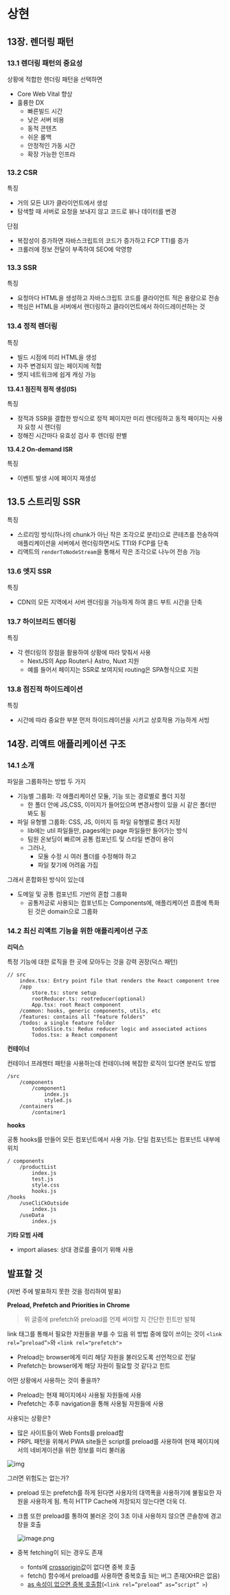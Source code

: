 # 상현

## 13장. 렌더링 패턴

### 13.1 렌더링 패턴의 중요성

상황에 적합한 렌더링 패턴을 선택하면

- Core Web Vital 향상
- 훌륭한 DX
  - 빠른빌드 시간
  - 낮은 서버 비용
  - 동적 콘텐츠
  - 쉬운 롤백
  - 안정적인 가동 시간
  - 확장 가능한 인프라

### 13.2 CSR

특징

- 거의 모든 UI가 클라이언트에서 생성
- 탐색할 때 서버로 요청을 보내지 않고 코드로 뷰나 데이터를 변경

단점

- 복잡성이 증가하면 자바스크립트의 코드가 증가하고 FCP TTI를 증가
- 크롤러에 정보 전달이 부족하여 SEO에 악영향

### 13.3 SSR

특징

- 요청마다 HTML을 생성하고 자바스크립트 코드를 클라이언트 적은 용량으로 전송
- 핵심은 HTML을 서버에서 렌더링하고 클라이언트에서 하이드레이션하는 것

### 13.4 정적 렌더링

특징

- 빌드 시점에 미리 HTML을 생성
- 자주 변경되지 않는 페이지에 적합
- 엣지 네트워크에 쉽게 캐싱 가능

**13.4.1 점진적 정적 생성(IS)**

특징

- 정적과 SSR을 결합한 방식으로 정적 페이지만 미리 렌더링하고 동적 페이지는 사용자 요청 시 렌더링
- 정해진 시간마다 유효성 검사 후 렌더링 판별

**13.4.2 On-demand ISR**

특징

- 이벤트 발생 시에 페이지 재생성

## 13.5 스트리밍 SSR

특징

- 스르리밍 방식(하나의 chunk가 아닌 작은 조각으로 분리)으로 콘테츠를 전송하여 애플리케이션을 서버에서 렌더링하면서도 TTI와 FCP를 단축
- 리액트의 `renderToNodeStream`을 통해서 작은 조각으로 나누어 전송 가능

### 13.6 엣지 SSR

특징

- CDN의 모든 지역에서 서버 렌더링을 가능하게 하여 콜드 부트 시간을 단축

### 13.7 하이브리드 렌더링

특징

- 각 렌더링의 장점을 활용하여 상황에 따라 맞춰서 사용
  - NextJS의 App Router나 Astro, Nuxt 지원
  - 예를 들어서 페이지는 SSR로 보여지되 routing은 SPA형식으로 지원

### 13.8 점진적 하이드레이션

특징

- 시간에 따라 중요한 부분 먼저 하이드레이션을 시키고 상호작용 가능하게 서빙

## 14장. 리액트 애플리케이션 구조

### 14.1 소개

파일을 그룹화하는 방법 두 가지

- 기능별 그룹화: 각 애플리케이션 모듈, 기능 또는 경로별로 폴더 지정
  - 한 폴더 안에 JS,CSS, 이미지가 들어있으며 변경사항이 있을 시 같은 폴더만 봐도 됨
- 파일 유형별 그룹화: CSS, JS, 이미지 등 파일 유형별로 폴더 지정
  - lib에는 util 파일들만, pages에는 page 파일들만 들어가는 방식
  - 팀원 온보딩이 빠르며 공통 컴포넌트 및 스타일 변경이 용이
  - 그러나,
    - 모둘 수정 시 여러 폴더를 수정해야 하고
    - 파일 찾기에 어려움 가짐

그래서 혼합화된 방식이 있는데

- 도메일 및 공통 컴포넌트 기반의 혼합 그룹화
  - 공통저긍로 사용되는 컴포넌트는 Components에, 애플리케이션 흐름에 특화된 것은 domain으로 그룹화

### 14.2 최신 리액트 기능을 위한 애플리케이션 구조

**리덕스**

특정 기능에 대한 로직을 한 곳에 모아두는 것을 강력 권장(덕스 패턴)

```tsx
// src
	index.tsx: Entry point file that renders the React component tree
	/app
		store.ts: store setup
		rootReducer.ts: rootreducer(optional)
		App.tsx: root React component
	/common: hooks, generic components, utils, etc
	/features: contains all "feature folders"
	/todos: a single feature folder
		todosSlice.ts: Redux reducer logic and associated actions
		Todos.tsx: a React component
```

**컨테이너**

컨테이너 프레젠터 패턴을 사용하는데 컨테이너에 복잡한 로직이 있다면 분리도 방법

```tsx
/src
	/components
		/component1
			index.js
			styled.js
	/containers
		/container1
```

**hooks**

공통 hooks를 만들어 모든 컴포넌트에서 사용 가능. 단일 컴포넌트는 컴포넌트 내부에 위치

```tsx
/ components
	/productList
		index.js
		test.js
		style.css
		hooks.js
/hooks
	/useCliCkOutside
		index.js
	/useData
		index.js
```

**기타 모범 사례**

- import aliases: 상대 경로를 줄이기 위해 사용

## 발표할 것

(저번 주에 발표하지 못한 것을 정리하여 발표)

**Preload, Prefetch and Priorities in Chrome**

> 위 글중에 prefetch와 preload를 언제 써야할 지 간단한 힌트만 발췌

link 태그를 통해서 필요한 자원들을 부를 수 있음
위 방법 중에 많이 쓰이는 것이 `<link rel=”preload”>`와 `<link rel="prefetch">`

- Preload는 browser에게 미리 해당 자원을 불러오도록 선언적으로 전달
- Prefetch는 browser에게 해당 자원이 필요할 것 같다고 힌트

어떤 상황에서 사용하는 것이 좋을까?

- Preload는 현재 페이지에사 사용될 자원들에 사용
- Prefetch는 추후 navigation을 통해 사용될 자원들에 사용

사용되는 상황은?

- 많은 사이트들이 Web Fonts를 preload함
- PRPL 패턴을 위해서 PWA site들은 script를 preload를 사용하여 현재 페이지에서의 네비게이션을 위한 정보를 미리 불러옴

![img](https://miro.medium.com/v2/resize:fit:4800/format:webp/1*rppoHbaTTJQNVZBO4j_NAQ.png)

그러면 위험도는 없는가?

- preload 또는 prefetch를 하게 된다면 사용자의 대역폭을 사용하기에 불필요한 자원을 사용하게 됨. 특히 HTTP Cache에 저장되지 않는다면 더욱 더.
- 크롬 또한 preload를 통하여 불러온 것이 3초 이내 사용하지 않으면 콘솔창에 경고창을 호출

  ![image.png](https://miro.medium.com/v2/resize:fit:2000/format:webp/0*Um55iV_tEBO3eXEs.)

- 중복 fetching이 되는 경우도 존재
  - fonts에 [crossorigin](https://developer.mozilla.org/en-US/docs/Web/HTML/Attributes/crossorigin)값이 없다면 중복 호출
  - fetch() 함수에서 preload를 사용하면 중복호출 되는 버그 존재(XHR은 없음)
  - [as 속성이 없으면 중복 호출함](https://x.com/DasSurma/status/808791438171537408)(`<link rel=”preload” as=”script” >`)
